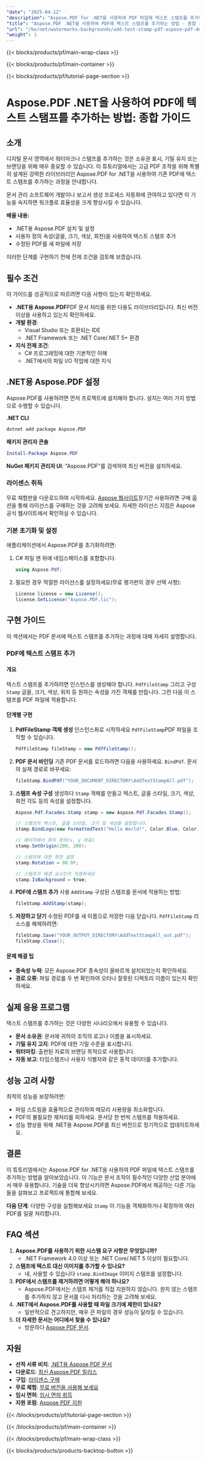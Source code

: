 ```yaml
---
"date": "2025-04-12"
"description": "Aspose.PDF for .NET을 사용하여 PDF 파일에 텍스트 스탬프를 추가하는 방법을 알아보세요. 이 단계별 가이드를 따라 문서 관리 워크플로를 개선해 보세요."
"title": "Aspose.PDF .NET을 사용하여 PDF에 텍스트 스탬프를 추가하는 방법 - 종합 가이드"
"url": "/ko/net/watermarks-backgrounds/add-text-stamp-pdf-aspose-pdf-dotnet/"
"weight": 1
---
```


{{< blocks/products/pf/main-wrap-class >}}

{{< blocks/products/pf/main-container >}}

{{< blocks/products/pf/tutorial-page-section >}}


# Aspose.PDF .NET을 사용하여 PDF에 텍스트 스탬프를 추가하는 방법: 종합 가이드

## 소개

디지털 문서 영역에서 워터마크나 스탬프를 추가하는 것은 소유권 표시, 기밀 유지 또는 브랜딩을 위해 매우 중요할 수 있습니다. 이 튜토리얼에서는 고급 PDF 조작을 위해 특별히 설계된 강력한 라이브러리인 Aspose.PDF for .NET을 사용하여 기존 PDF에 텍스트 스탬프를 추가하는 과정을 안내합니다.

문서 관리 소프트웨어 개발이나 보고서 생성 프로세스 자동화에 관여하고 있다면 이 기능을 숙지하면 워크플로 효율성을 크게 향상시킬 수 있습니다.

**배울 내용:**
- .NET용 Aspose.PDF 설치 및 설정
- 사용자 정의 속성(글꼴, 크기, 색상, 회전)을 사용하여 텍스트 스탬프 추가
- 수정된 PDF를 새 파일에 저장

이러한 단계를 구현하기 전에 전제 조건을 검토해 보겠습니다.

## 필수 조건

이 가이드를 성공적으로 따르려면 다음 사항이 있는지 확인하세요.
- **.NET용 Aspose.PDF**PDF 문서 처리를 위한 다용도 라이브러리입니다. 최신 버전 이상을 사용하고 있는지 확인하세요.
- **개발 환경**:
  - Visual Studio 또는 호환되는 IDE
  - .NET Framework 또는 .NET Core/.NET 5+ 환경
- **지식 전제 조건**:
  - C# 프로그래밍에 대한 기본적인 이해
  - .NET에서의 파일 I/O 작업에 대한 지식

## .NET용 Aspose.PDF 설정

Aspose.PDF를 사용하려면 먼저 프로젝트에 설치해야 합니다. 설치는 여러 가지 방법으로 수행할 수 있습니다.

**.NET CLI**
```bash
dotnet add package Aspose.PDF
```

**패키지 관리자 콘솔**
```powershell
Install-Package Aspose.PDF
```

**NuGet 패키지 관리자 UI**: "Aspose.PDF"를 검색하여 최신 버전을 설치하세요.

### 라이센스 취득

무료 체험판을 다운로드하여 시작하세요. [Aspose 웹사이트](https://releases.aspose.com/pdf/net/)장기간 사용하려면 구매 옵션을 통해 라이선스를 구매하는 것을 고려해 보세요. 자세한 라이선스 지침은 Aspose 공식 웹사이트에서 확인하실 수 있습니다.

### 기본 초기화 및 설정

애플리케이션에서 Aspose.PDF를 초기화하려면:
1. C# 파일 맨 위에 네임스페이스를 포함합니다.
   ```csharp
   using Aspose.Pdf;
   ```
2. 필요한 경우 적절한 라이선스를 설정하세요(무료 평가판의 경우 선택 사항):
   ```csharp
   License license = new License();
   license.SetLicense("Aspose.PDF.lic");
   ```

## 구현 가이드

이 섹션에서는 PDF 문서에 텍스트 스탬프를 추가하는 과정에 대해 자세히 설명합니다.

### PDF에 텍스트 스탬프 추가

#### 개요

텍스트 스탬프를 추가하려면 인스턴스를 생성해야 합니다. `PdfFileStamp` 그리고 구성 `Stamp` 글꼴, 크기, 색상, 위치 등 원하는 속성을 가진 객체를 만듭니다. 그런 다음 이 스탬프를 PDF 파일에 적용합니다.

#### 단계별 구현
1. **PdfFileStamp 객체 생성**
   인스턴스화로 시작하세요 `PdfFileStamp`PDF 파일을 조작할 수 있습니다.
   ```csharp
   PdfFileStamp fileStamp = new PdfFileStamp();
   ```
2. **PDF 문서 바인딩**
   기존 PDF 문서를 로드하려면 다음을 사용하세요. `BindPdf`. 문서의 실제 경로로 바꾸세요:
   ```csharp
   fileStamp.BindPdf("YOUR_DOCUMENT_DIRECTORY\AddTextStampAll.pdf");
   ```
3. **스탬프 속성 구성**
   생성하다 `Stamp` 객체를 만들고 텍스트, 글꼴 스타일, 크기, 색상, 회전 각도 등의 속성을 설정합니다.
   ```csharp
   Aspose.Pdf.Facades.Stamp stamp = new Aspose.Pdf.Facades.Stamp();
   
   // 스탬프의 텍스트, 글꼴 스타일, 크기 및 색상을 설정합니다.
   stamp.BindLogo(new FormattedText("Hello World!", Color.Blue, Color.Gray, FontStyle.Helvetica, EncodingType.Winansi, true, 14));
   
   // 페이지에서 위치 정의(x, y 좌표)
   stamp.SetOrigin(200, 200);
   
   // 스탬프에 대한 회전 설정
   stamp.Rotation = 90.0F;
   
   // 스탬프가 배경 요소인지 지정하세요
   stamp.IsBackground = true;
   ```
4. **PDF에 스탬프 추가**
   사용 `AddStamp` 구성된 스탬프를 문서에 적용하는 방법:
   ```csharp
   fileStamp.AddStamp(stamp);
   ```
5. **저장하고 닫기**
   수정된 PDF를 새 이름으로 저장한 다음 닫습니다. `PdfFileStamp` 리소스를 해제하려면:
   ```csharp
   fileStamp.Save("YOUR_OUTPUT_DIRECTORY\AddTextStampAll_out.pdf");
   fileStamp.Close();
   ```

#### 문제 해결 팁
- **종속성 누락**: 모든 Aspose.PDF 종속성이 올바르게 설치되었는지 확인하세요.
- **경로 오류**: 파일 경로를 두 번 확인하여 오타나 잘못된 디렉토리 이름이 있는지 확인하세요.

## 실제 응용 프로그램

텍스트 스탬프를 추가하는 것은 다양한 시나리오에서 유용할 수 있습니다.
- **문서 소유권**: 문서에 귀하의 조직의 로고나 이름을 표시하세요.
- **기밀 유지 고지**: PDF에 대한 기밀 수준을 표시합니다.
- **워터마킹**: 출판된 자료의 브랜딩 목적으로 사용합니다.
- **자동 보고**: 타임스탬프나 사용자 식별자와 같은 동적 데이터를 추가합니다.

## 성능 고려 사항

최적의 성능을 보장하려면:
- 파일 스트림을 효율적으로 관리하여 메모리 사용량을 최소화합니다.
- PDF의 불필요한 재처리를 피하세요. 문서당 한 번씩 스탬프를 적용하세요.
- 성능 향상을 위해 .NET용 Aspose.PDF를 최신 버전으로 정기적으로 업데이트하세요.

## 결론

이 튜토리얼에서는 Aspose.PDF for .NET을 사용하여 PDF 파일에 텍스트 스탬프를 추가하는 방법을 알아보았습니다. 이 기능은 문서 조작이 필수적인 다양한 산업 분야에서 매우 유용합니다. 기술을 더욱 향상시키려면 Aspose.PDF에서 제공하는 다른 기능들을 살펴보고 프로젝트에 통합해 보세요.

**다음 단계**: 다양한 구성을 실험해보세요 `Stamp` 이 기능을 객체화하거나 확장하여 여러 PDF를 일괄 처리합니다.

## FAQ 섹션

1. **Aspose.PDF를 사용하기 위한 시스템 요구 사항은 무엇입니까?**
   - .NET Framework 4.0 이상 또는 .NET Core/.NET 5 이상이 필요합니다.
2. **스탬프에 텍스트 대신 이미지를 추가할 수 있나요?**
   - 네, 사용할 수 있습니다 `stamp.BindImage` 이미지 스탬프를 설정합니다.
3. **PDF에서 스탬프를 제거하려면 어떻게 해야 하나요?**
   - Aspose.PDF에서는 스탬프 제거를 직접 지원하지 않습니다. 원치 않는 스탬프를 추가하지 않고 문서를 다시 처리하는 것을 고려해 보세요.
4. **.NET에서 Aspose.PDF를 사용할 때 파일 크기에 제한이 있나요?**
   - 일반적으로 견고하지만, 매우 큰 파일의 경우 성능이 달라질 수 있습니다.
5. **더 자세한 문서는 어디에서 찾을 수 있나요?**
   - 방문하다 [Aspose PDF 문서](https://reference.aspose.com/pdf/net/).

## 자원
- **선적 서류 비치**: [.NET용 Aspose PDF 문서](https://reference.aspose.com/pdf/net/)
- **다운로드**: [최신 Aspose.PDF 릴리스](https://releases.aspose.com/pdf/net/)
- **구입**: [라이센스 구매](https://purchase.aspose.com/buy)
- **무료 체험**: [무료 버전을 사용해 보세요](https://releases.aspose.com/pdf/net/)
- **임시 면허**: [임시 면허 취득](https://purchase.aspose.com/temporary-license/)
- **지원 포럼**: [Aspose PDF 지원](https://forum.aspose.com/c/pdf/10)


{{< /blocks/products/pf/tutorial-page-section >}}

{{< /blocks/products/pf/main-container >}}

{{< /blocks/products/pf/main-wrap-class >}}

{{< blocks/products/products-backtop-button >}}